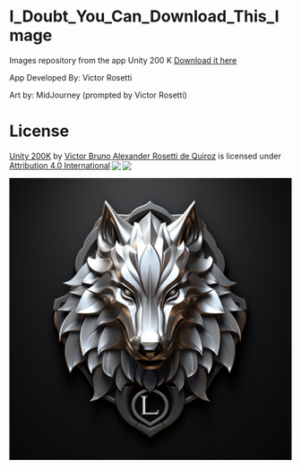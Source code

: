 # I_Doubt_You_Can_Download_This_Image
Images repository from the app Unity 200 K [Download it here](https://play.google.com/store/apps/details?id=com.Yggbrasil.IDoubtyoucanDownloadIt)

App Developed By: Victor Rosetti

Art by: MidJourney (prompted by Victor Rosetti)

# License

<p xmlns:cc="http://creativecommons.org/ns#" xmlns:dct="http://purl.org/dc/terms/"><a property="dct:title" rel="cc:attributionURL" href="https://play.google.com/store/apps/details?id=com.Yggbrasil.IDoubtyoucanDownloadIt">Unity 200K</a> by <a rel="cc:attributionURL dct:creator" property="cc:attributionName" href="https://yggbrasil.com.br/">Victor Bruno Alexander Rosetti de Quiroz</a> is licensed under <a href="http://creativecommons.org/licenses/by/4.0/?ref=chooser-v1" target="_blank" rel="license noopener noreferrer" style="display:inline-block;">Attribution 4.0 International<img style="height:22px!important;margin-left:3px;vertical-align:text-bottom;" src="https://mirrors.creativecommons.org/presskit/icons/cc.svg?ref=chooser-v1"><img style="height:22px!important;margin-left:3px;vertical-align:text-bottom;" src="https://mirrors.creativecommons.org/presskit/icons/by.svg?ref=chooser-v1"></a></p>

![Image](lone_wolf_zero.png)




